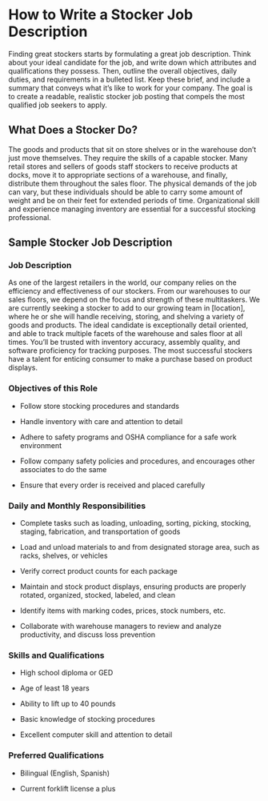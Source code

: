 # How to Write a Stocker Job Description

Finding great stockers starts by formulating a great job description. Think about your ideal candidate for the job, and write down which attributes and qualifications they possess. Then, outline the overall objectives, daily duties, and requirements in a bulleted list. Keep these brief, and include a summary that conveys what it’s like to work for your company. The goal is to create a readable, realistic stocker job posting that compels the most qualified job seekers to apply.

## What Does a Stocker Do?

The goods and products that sit on store shelves or in the warehouse don’t just move themselves. They require the skills of a capable stocker. Many retail stores and sellers of goods staff stockers to receive products at docks, move it to appropriate sections of a warehouse, and finally, distribute them throughout the sales floor. The physical demands of the job can vary, but these individuals should be able to carry some amount of weight and be on their feet for extended periods of time. Organizational skill and experience managing inventory are essential for a successful stocking professional.

## Sample Stocker Job Description

### Job Description

As one of the largest retailers in the world, our company relies on the efficiency and effectiveness of our stockers. From our warehouses to our sales floors, we depend on the focus and strength of these multitaskers. We are currently seeking a stocker to add to our growing team in [location], where he or she will handle receiving, storing, and shelving a variety of goods and products. The ideal candidate is exceptionally detail oriented, and able to track multiple facets of the warehouse and sales floor at all times. You’ll be trusted with inventory accuracy, assembly quality, and software proficiency for tracking purposes. The most successful stockers have a talent for enticing consumer to make a purchase based on product displays.

### Objectives of this Role

* Follow store stocking procedures and standards

* Handle inventory with care and attention to detail

* Adhere to safety programs and OSHA compliance for a safe work environment

* Follow company safety policies and procedures, and encourages other associates to do the same

* Ensure that every order is received and placed carefully

### Daily and Monthly Responsibilities

* Complete tasks such as loading, unloading, sorting, picking, stocking, staging, fabrication, and transportation of goods

* Load and unload materials to and from designated storage area, such as racks, shelves, or vehicles

* Verify correct product counts for each package

* Maintain and stock product displays, ensuring products are properly rotated, organized, stocked, labeled, and clean

* Identify items with marking codes, prices, stock numbers, etc.

* Collaborate with warehouse managers to review and analyze productivity, and discuss loss prevention

### Skills and Qualifications

* High school diploma or GED

* Age of least 18 years

* Ability to lift up to 40 pounds

* Basic knowledge of stocking procedures

* Excellent computer skill and attention to detail

### Preferred Qualifications

* Bilingual (English, Spanish)

* Current forklift license a plus

